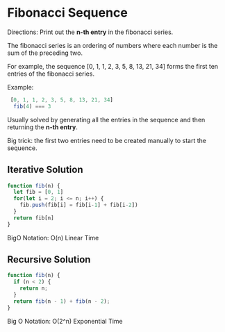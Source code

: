 # Fibonacci Sequence 

Directions: Print out the **n-th entry** in the fibonacci series.

The fibonacci series is an ordering of numbers where each number is the sum of the preceding two.

For example, the sequence
 [0, 1, 1, 2, 3, 5, 8, 13, 21, 34]
forms the first ten entries of the fibonacci series.

Example:
```js
 [0, 1, 1, 2, 3, 5, 8, 13, 21, 34]
  fib(4) === 3
```

Usually solved by generating all the entries in the sequence and then returning the **n-th entry**.

Big trick: the first two entries need to be created manually to start the sequence. 


## Iterative Solution

```js
function fib(n) {
  let fib = [0, 1]
  for(let i = 2; i <= n; i++) {
    fib.push(fib[i] = fib[i-1] + fib[i-2])
  }
  return fib[n]
}
```

BigO Notation: O(n) Linear Time


## Recursive Solution
```js
function fib(n) {
  if (n < 2) {
    return n;
  }
  return fib(n - 1) + fib(n - 2);
}
```
Big O Notation: O(2^n) Exponential Time
